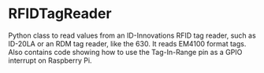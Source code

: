 # RFIDTagReader
Python class to read values from an ID-Innovations RFID tag reader, such as ID-20LA  or an RDM tag reader, like the 630. It reads EM4100 format tags. Also contains code showing how to use the Tag-In-Range pin as a GPIO interrupt on Raspberry Pi.
